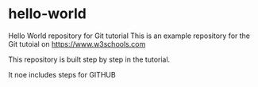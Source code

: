 # hello-world
Hello World repository for Git tutorial
This is an example repository for the Git tutoial on https://www.w3schools.com

This repository is built step by step in the tutorial.

It noe includes steps for GITHUB
